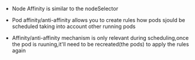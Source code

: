 * Node Affinity is similar to the nodeSelector

* Pod affinity/anti-affinity allows you to create rules how pods sjould be scheduled taking into account other running pods

* Affinity/anti-affinity mechanism is only relevant during scheduling,once the pod is ruuning,it'll need to be recreated(the pods) to apply the rules again